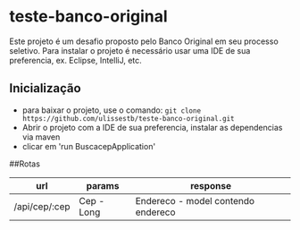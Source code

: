 # teste-banco-original
Este projeto é um desafio proposto pelo Banco Original em seu processo seletivo.
Para instalar o projeto é necessário usar uma IDE de sua preferencia, ex. Eclipse, IntelliJ, etc.


## Inicialização
  
- para baixar o projeto, use o comando:
`git clone https://github.com/ulissestb/teste-banco-original.git`  
- Abrir o projeto com a IDE de sua preferencia, instalar as dependencias via maven
- clicar em 'run BuscacepApplication'

##Rotas

|        url     |     params                    |response                         |
|----------------|-------------------------------|-----------------------------|
| /api/cep/:cep  | Cep - Long                    | Endereco - model contendo endereco|
